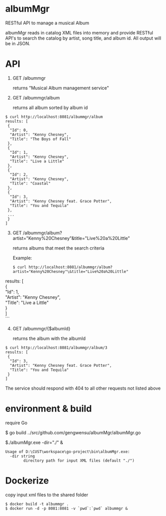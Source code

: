 # albumMgr
RESTful API to manage a musical Album

albumMgr reads in catalog XML files into memory and provide RESTful API's to search the catalog by artist, song title, and album id. All output will be in JSON.

# API

1. GET  /albummgr
  
    returns "Musical Album management service"
    
2. GET  /albummgr/album

    returns all album sorted by album id

```
$ curl http://localhost:8081/albummgr/album                                        
results: [                                                                         
 {                                                                                 
  "Id": 0,                                                                         
  "Artist": "Kenny Chesney",                                                       
  "Title": "The Boys of Fall"                                                      
 },                                                                                
 {                                                                                 
  "Id": 1,                                                                         
  "Artist": "Kenny Chesney",                                                       
  "Title": "Live a Little"                                                         
 },                                                                                
 {                                                                                 
  "Id": 2,                                                                         
  "Artist": "Kenny Chesney",                                                       
  "Title": "Coastal"                                                               
 },                                                                                
 {                                                                                 
  "Id": 3,                                                                         
  "Artist": "Kenny Chesney feat. Grace Potter",                                    
  "Title": "You and Tequila"                                                       
 },
 ...                                                                                
 }                                                                                 
]                                                                                  
```
    
3. GET  /albummgr/album?artist="Kenny%20Chesney"\&title="Live%20a%20Little"

    returns albums that meet the search criteria

     Example: 


    ```
    $ curl http://localhost:8081/albummgr/album?artist="Kenny%20Chesney"\&title="Live%20a%20Little"
results: [                                                                                     
 {                                                                                             
  "Id": 1,                                                                                     
  "Artist": "Kenny Chesney",                                                                   
  "Title": "Live a Little"                                                                     
 }                                                                                             
]                                                                                              
    ```
    
4. GET  /albummgr/{$albumId}

    returns the album with the albumId

```
$ curl http://localhost:8081/albummgr/album/3     
results: [                                        
 {                                                
  "Id": 3,                                        
  "Artist": "Kenny Chesney feat. Grace Potter",   
  "Title": "You and Tequila"                      
 }                                                
]                                                 
```
    
The service should respond with 404 to all other requests not listed above

# environment & build
 require Go
  
$ go build ../src/github.com/gengwensu/albumMgr/albumMgr.go 

$./albumMgr.exe -dir="./" &

```
Usage of D:\CUST\workspace\go-project\bin\albumMgr.exe:
  -dir string
        directory path for input XML files (default "./")
```

# Dockerize

copy input xml files to the shared folder

```
$ docker build -t albummgr .
$ docker run -d -p 8081:8081 -v `pwd`:`pwd` albummgr &
```


